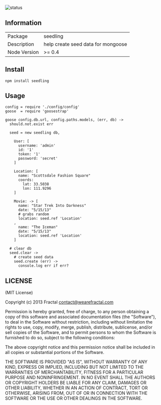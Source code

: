 ![status](https://secure.travis-ci.org/wearefractal/seedling.png?branch=master)

## Information

<table>
<tr> 
<td>Package</td><td>seedling</td>
</tr>
<tr>
<td>Description</td>
<td>help create seed data for mongoose</td>
</tr>
<tr>
<td>Node Version</td>
<td>>= 0.4</td>
</tr>
</table>

## Install

`npm install seedling`

## Usage

```coffee-script
config = require './config/config'
goose  = require 'goosestrap'

goose config.db.url, config.paths.models, (err, db) ->
  should.not.exist err

  seed = new seedling db,

    User: [
      username: 'admin'
      id: '1'
      token: '1'
      password: 'secret' 
    ]

    Location: [
      name: "Scottsdale Fashion Square"
      coords: 
        lat: 33.5038 
        lon: 111.9296
    ]

    Movie: -> [
      name: "Star Trek Into Darkness"
      date: "5/15/13"
      # grabs random
      location: seed.ref 'Location'
    ,
      name: "The Iceman"
      date: "5/15/13"
      location: seed.ref 'Location'
    ]

  # clear db
  seed.clear ->
    # create seed data
    seed.create (err) ->
  	  console.log err if err?

```

## LICENSE

(MIT License)

Copyright (c) 2013 Fractal <contact@wearefractal.com>

Permission is hereby granted, free of charge, to any person obtaining
a copy of this software and associated documentation files (the
"Software"), to deal in the Software without restriction, including
without limitation the rights to use, copy, modify, merge, publish,
distribute, sublicense, and/or sell copies of the Software, and to
permit persons to whom the Software is furnished to do so, subject to
the following conditions:

The above copyright notice and this permission notice shall be
included in all copies or substantial portions of the Software.

THE SOFTWARE IS PROVIDED "AS IS", WITHOUT WARRANTY OF ANY KIND,
EXPRESS OR IMPLIED, INCLUDING BUT NOT LIMITED TO THE WARRANTIES OF
MERCHANTABILITY, FITNESS FOR A PARTICULAR PURPOSE AND
NONINFRINGEMENT. IN NO EVENT SHALL THE AUTHORS OR COPYRIGHT HOLDERS BE
LIABLE FOR ANY CLAIM, DAMAGES OR OTHER LIABILITY, WHETHER IN AN ACTION
OF CONTRACT, TORT OR OTHERWISE, ARISING FROM, OUT OF OR IN CONNECTION
WITH THE SOFTWARE OR THE USE OR OTHER DEALINGS IN THE SOFTWARE.
